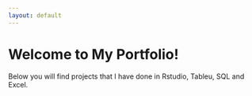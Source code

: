 ```yaml
---
layout: default
---
```


# Welcome to My Portfolio!
Below you will find projects that I have done in Rstudio, Tableu, SQL and Excel.


